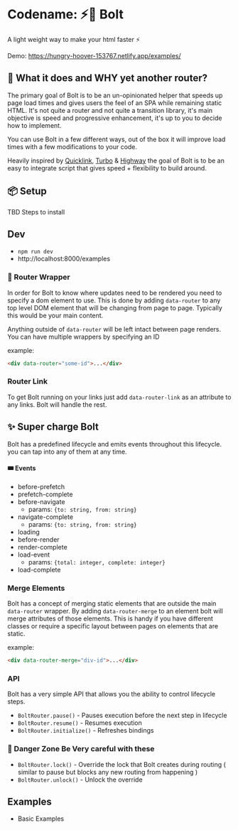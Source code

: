 # Codename: ⚡️🤖 Bolt

A light weight way to make your html faster ⚡️

Demo: https://hungry-hoover-153767.netlify.app/examples/

## 🧐 What it does and WHY yet another router?

The primary goal of Bolt is to be an un-opinionated helper that speeds up page load times and gives users the feel of an SPA while remaining static HTML. It's not quite a router and not quite a transition library, it's main objective is speed and progressive enhancement, it's up to you to decide how to implement.

You can use Bolt in a few different ways, out of the box it will improve load times with a few modifications to your code.

Heavily inspired by [Quicklink](https://github.com/GoogleChromeLabs/quicklink), [Turbo](https://turbo.hotwired.dev/) & [Highway](https://highway.js.org/) the goal of Bolt is to be an easy to integrate script that gives speed + flexibility to build around.

## 📦 Setup

TBD Steps to install

## Dev

- `npm run dev`
- http://localhost:8000/examples

### 🔨 Router Wrapper

In order for Bolt to know where updates need to be rendered you need to specify a dom element to use. This is done by adding `data-router` to any top level DOM element that will be changing from page to page. Typically this would be your main content.

Anything outside of `data-router` will be left intact between page renders. You can have multiple wrappers by specifying an ID

example:

```html
<div data-router="some-id">...</div>
```

### Router Link

To get Bolt running on your links just add `data-router-link` as an attribute to any links. Bolt will handle the rest.

## ✨ Super charge Bolt

Bolt has a predefined lifecycle and emits events throughout this lifecycle. you can tap into any of them at any time.

#### 🎟 Events

- before-prefetch
- prefetch-complete
- before-navigate
  - params: `{to: string, from: string}`
- navigate-complete
  - params: `{to: string, from: string}`
- loading
- before-render
- render-complete
- load-event
  - params: `{total: integer, complete: integer}`
- load-complete

### Merge Elements

Bolt has a concept of merging static elements that are outside the main `data-router` wrapper. By adding `data-router-merge` to an element bolt will merge attributes of those elements. This is handy if you have different classes or require a specific layout between pages on elements that are static.

example:

```html
<div data-router-merge="div-id">...</div>
```

### API

Bolt has a very simple API that allows you the ability to control lifecycle steps.

- `BoltRouter.pause()` - Pauses execution before the next step in lifecycle
- `BoltRouter.resume()` - Resumes execution
- `BoltRouter.initialize()` - Refreshes bindings

### 🚨 Danger Zone Be Very careful with these

- `BoltRouter.lock()` - Override the lock that Bolt creates during routing ( similar to pause but blocks any new routing from happening )
- `BoltRouter.unlock()` - Unlock the override

## Examples

- Basic Examples
